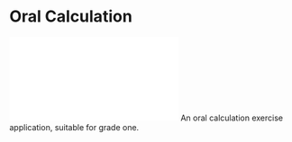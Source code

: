 # Oral Calculation

![中文文档](README_ZH.md)
An oral calculation exercise application, suitable for grade one.

